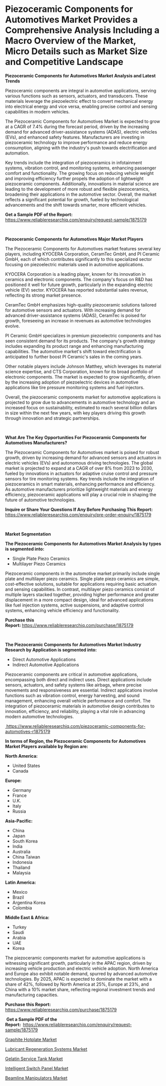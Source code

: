 <p><h1>Piezoceramic Components for Automotives Market Provides a Comprehensive Analysis Including a Macro Overview of the Market, Micro Details such as Market Size and Competitive Landscape</h1></p><p><strong>Piezoceramic Components for Automotives Market Analysis and Latest Trends</strong></p>
<p><p>Piezoceramic components are integral in automotive applications, serving various functions such as sensors, actuators, and transducers. These materials leverage the piezoelectric effect to convert mechanical energy into electrical energy and vice versa, enabling precise control and sensing capabilities in modern vehicles. </p><p>The Piezoceramic Components for Automotives Market is expected to grow at a CAGR of 7.4% during the forecast period, driven by the increasing demand for advanced driver-assistance systems (ADAS), electric vehicles (EVs), and enhanced safety features. Manufacturers are investing in piezoceramic technology to improve performance and reduce energy consumption, aligning with the industry's push towards electrification and automation. </p><p>Key trends include the integration of piezoceramics in infotainment systems, vibration control, and monitoring systems, enhancing passenger comfort and functionality. The growing focus on reducing vehicle weight and improving efficiency further propels the adoption of lightweight piezoceramic components. Additionally, innovations in material science are leading to the development of more robust and flexible piezoceramics, broadening their applications in the automotive sector. Overall, the market reflects a significant potential for growth, fueled by technological advancements and the shift towards smarter, more efficient vehicles.</p></p>
<p><strong>Get a Sample PDF of the Report:&nbsp;</strong> <a href="https://www.reliableresearchiq.com/enquiry/request-sample/1875179?utm_campaign=973&utm_medium=2&utm_source=Github&utm_content=ia&utm_term=28022025&utm_id=piezoceramic-components-for-automotives">https://www.reliableresearchiq.com/enquiry/request-sample/1875179</a></p>
<p>&nbsp;</p>
<p><strong>Piezoceramic Components for Automotives Major Market Players</strong></p>
<p><p>The Piezoceramic Components for Automotives market features several key players, including KYOCERA Corporation, CeramTec GmbH, and PI Ceramic GmbH, each of which contributes significantly to this specialized sector focusing on piezoelectric materials used in automotive applications.</p><p>KYOCERA Corporation is a leading player, known for its innovation in ceramics and electronic components. The company's focus on R&D has positioned it well for future growth, particularly in the expanding electric vehicle (EV) sector. KYOCERA has reported substantial sales revenue, reflecting its strong market presence.</p><p>CeramTec GmbH emphasizes high-quality piezoceramic solutions tailored for automotive sensors and actuators. With increasing demand for advanced driver-assistance systems (ADAS), CeramTec is poised for growth, foreseeing an increase in revenues as automotive technologies evolve.</p><p>PI Ceramic GmbH specializes in premium piezoelectric components and has seen consistent demand for its products. The company's growth strategy includes expanding its product range and enhancing manufacturing capabilities. The automotive market's shift toward electrification is anticipated to further boost PI Ceramic's sales in the coming years.</p><p>Other notable players include Johnson Matthey, which leverages its material science expertise, and CTS Corporation, known for its broad portfolio of electronic components. The market is expected to grow significantly, driven by the increasing adoption of piezoelectric devices in automotive applications like tire pressure monitoring systems and fuel injectors.</p><p>Overall, the piezoceramic components market for automotive applications is projected to grow due to advancements in automotive technology and an increased focus on sustainability, estimated to reach several billion dollars in size within the next few years, with key players driving this growth through innovation and strategic partnerships.</p></p>
<p>&nbsp;</p>
<p><strong>What Are The Key Opportunities For Piezoceramic Components for Automotives Manufacturers?</strong></p>
<p><p>The Piezoceramic Components for Automotives market is poised for robust growth, driven by increasing demand for advanced sensors and actuators in electric vehicles (EVs) and autonomous driving technologies. The global market is projected to expand at a CAGR of over 8% from 2023 to 2030, fueled by innovations in actuators for adaptive cruise control and pressure sensors for tire monitoring systems. Key trends include the integration of piezoceramics in smart materials, enhancing performance and efficiency. As automotive manufacturers prioritize lightweight materials and energy efficiency, piezoceramic applications will play a crucial role in shaping the future of automotive technologies.</p></p>
<p><strong>Inquire or Share Your Questions If Any Before Purchasing This Report:</strong> <a href="https://www.reliableresearchiq.com/enquiry/pre-order-enquiry/1875179?utm_campaign=973&utm_medium=2&utm_source=Github&utm_content=ia&utm_term=28022025&utm_id=piezoceramic-components-for-automotives">https://www.reliableresearchiq.com/enquiry/pre-order-enquiry/1875179</a></p>
<p>&nbsp;</p>
<p><strong>Market Segmentation</strong></p>
<p><strong>The Piezoceramic Components for Automotives Market Analysis by types is segmented into:</strong></p>
<p><ul><li>Single Plate Piezo Ceramics</li><li>Multilayer Piezo Ceramics</li></ul></p>
<p><p>Piezoceramic components in the automotive market primarily include single plate and multilayer piezo ceramics. Single plate piezo ceramics are simple, cost-effective solutions, suitable for applications requiring basic actuation and sensing capabilities. In contrast, multilayer piezo ceramics consist of multiple layers stacked together, providing higher performance and greater displacement in a more compact design, ideal for advanced applications like fuel injection systems, active suspensions, and adaptive control systems, enhancing vehicle efficiency and functionality.</p></p>
<p><strong>Purchase this Report:&nbsp;</strong><a href="https://www.reliableresearchiq.com/purchase/1875179?utm_campaign=973&utm_medium=2&utm_source=Github&utm_content=ia&utm_term=28022025&utm_id=piezoceramic-components-for-automotives">https://www.reliableresearchiq.com/purchase/1875179</a></p>
<p>&nbsp;</p>
<p><strong>The Piezoceramic Components for Automotives Market Industry Research by Application is segmented into:</strong></p>
<p><ul><li>Direct Automotive Applications</li><li>Indirect Automotive Applications</li></ul></p>
<p><p>Piezoceramic components are critical in automotive applications, encompassing both direct and indirect uses. Direct applications include sensors, actuators, and safety systems like airbags, where precise movements and responsiveness are essential. Indirect applications involve functions such as vibration control, energy harvesting, and sound management, enhancing overall vehicle performance and comfort. The integration of piezoceramic materials in automotive design contributes to innovation, efficiency, and reliability, playing a vital role in advancing modern automotive technologies.</p></p>
<p><a href="https://www.reliableresearchiq.com/piezoceramic-components-for-automotives-r1875179?utm_campaign=973&utm_medium=2&utm_source=Github&utm_content=ia&utm_term=28022025&utm_id=piezoceramic-components-for-automotives">&nbsp;https://www.reliableresearchiq.com/piezoceramic-components-for-automotives-r1875179</a></p>
<p><strong>In terms of Region, the Piezoceramic Components for Automotives Market Players available by Region are:</strong></p>
<p>
    <p> <strong> North America: </strong>
        <ul>
            <li>United States</li>
            <li>Canada</li>
        </ul>
        </p> 
    <p> <strong> Europe: </strong>
        <ul>
            <li>Germany</li>
            <li>France</li>
            <li>U.K.</li>
            <li>Italy</li>
            <li>Russia</li>
        </ul>
        </p> 
    <p> <strong> Asia-Pacific: </strong>
        <ul>
            <li>China</li>
            <li>Japan</li>
            <li>South Korea</li>
            <li>India</li>
            <li>Australia</li>
            <li>China Taiwan</li>
            <li>Indonesia</li>
            <li>Thailand</li>
            <li>Malaysia</li>
        </ul>
        </p> 
    <p> <strong> Latin America: </strong>
        <ul>
            <li>Mexico</li>
            <li>Brazil</li>
            <li>Argentina Korea</li>
            <li>Colombia</li>
        </ul>
        </p> 
    <p> <strong> Middle East & Africa: </strong>
        <ul>
            <li>Turkey</li>
            <li>Saudi</li>
            <li>Arabia</li>
            <li>UAE</li>
            <li>Korea</li>
        </ul>
    </p>
    </p>
<p><p>The piezoceramic components market for automotive applications is witnessing significant growth, particularly in the APAC region, driven by increasing vehicle production and electric vehicle adoption. North America and Europe also exhibit notable demand, spurred by advanced automotive technologies. By 2025, APAC is expected to dominate the market with a share of 42%, followed by North America at 25%, Europe at 23%, and China with a 10% market share, reflecting regional investment trends and manufacturing capacities.</p></p>
<p><strong>Purchase this Report: </strong><a href="https://www.reliableresearchiq.com/purchase/1875179?utm_campaign=973&utm_medium=2&utm_source=Github&utm_content=ia&utm_term=28022025&utm_id=piezoceramic-components-for-automotives">https://www.reliableresearchiq.com/purchase/1875179</a></p>
<p>&nbsp;<strong>Get a Sample PDF of the Report:&nbsp;&nbsp;</strong><a href="https://www.reliableresearchiq.com/enquiry/request-sample/1875179?utm_campaign=973&utm_medium=2&utm_source=Github&utm_content=ia&utm_term=28022025&utm_id=piezoceramic-components-for-automotives">https://www.reliableresearchiq.com/enquiry/request-sample/1875179</a></p>
<p><strong></strong></p>
<p><p><a href="https://github.com/djembashote/Market-Research-Report-List-1/blob/main/graphite-hotplate-market.md?utm_campaign=973&utm_medium=2&utm_source=Github&utm_content=ia&utm_term=28022025&utm_id=piezoceramic-components-for-automotives">Graphite Hotplate Market</a></p><p><a href="https://github.com/techerghalim/Market-Research-Report-List-1/blob/main/lubricant-regeneration-systems-market.md?utm_campaign=973&utm_medium=2&utm_source=Github&utm_content=ia&utm_term=28022025&utm_id=piezoceramic-components-for-automotives">Lubricant Regeneration Systems Market</a></p><p><a href="https://github.com/aiexisaliwan/Market-Research-Report-List-1/blob/main/gelatin-service-tank-market.md?utm_campaign=973&utm_medium=2&utm_source=Github&utm_content=ia&utm_term=28022025&utm_id=piezoceramic-components-for-automotives">Gelatin Service Tank Market</a></p><p><a href="https://github.com/janraimondo83/Market-Research-Report-List-1/blob/main/intelligent-switch-panel-market.md?utm_campaign=973&utm_medium=2&utm_source=Github&utm_content=ia&utm_term=28022025&utm_id=piezoceramic-components-for-automotives">Intelligent Switch Panel Market</a></p><p><a href="https://github.com/vjorelaclliv/Market-Research-Report-List-1/blob/main/beamline-manipulators-market.md?utm_campaign=973&utm_medium=2&utm_source=Github&utm_content=ia&utm_term=28022025&utm_id=piezoceramic-components-for-automotives">Beamline Manipulators Market</a></p></p>